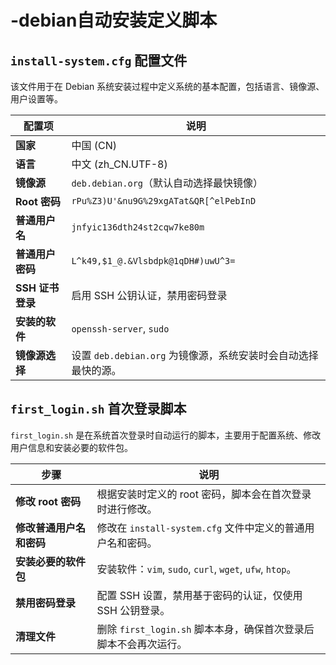 # -debian自动安装定义脚本

## `install-system.cfg` 配置文件

该文件用于在 Debian 系统安装过程中定义系统的基本配置，包括语言、镜像源、用户设置等。

| 配置项               | 说明                                                                                       |
|----------------------|--------------------------------------------------------------------------------------------|
| **国家**             | 中国 (CN)                                                                                 |
| **语言**             | 中文 (zh_CN.UTF-8)                                                                           |
| **镜像源**           | `deb.debian.org`（默认自动选择最快镜像）                                                    |
| **Root 密码**        | `rPu%Z3)U'&nu9G%29xgATat&QR[^elPebInD`                                                     |
| **普通用户名**       | `jnfyic136dth24st2cqw7ke80m`                                                                |
| **普通用户密码**     | `L^k49,$1_@.&Vlsbdpk@1qDH#)uwU^3=`                                                          |
| **SSH 证书登录**     | 启用 SSH 公钥认证，禁用密码登录                                                            |
| **安装的软件**       | `openssh-server`, `sudo`                                                                    |
| **镜像源选择**       | 设置 `deb.debian.org` 为镜像源，系统安装时会自动选择最快的源。                               |

## `first_login.sh` 首次登录脚本

`first_login.sh` 是在系统首次登录时自动运行的脚本，主要用于配置系统、修改用户信息和安装必要的软件包。

| 步骤                       | 说明                                                                                       |
|----------------------------|--------------------------------------------------------------------------------------------|
| **修改 root 密码**         | 根据安装时定义的 root 密码，脚本会在首次登录时进行修改。                                   |
| **修改普通用户名和密码**   | 修改在 `install-system.cfg` 文件中定义的普通用户名和密码。                                  |
| **安装必要的软件包**       | 安装软件：`vim`, `sudo`, `curl`, `wget`, `ufw`, `htop`。                                    |
| **禁用密码登录**           | 配置 SSH 设置，禁用基于密码的认证，仅使用 SSH 公钥登录。                                   |
| **清理文件**               | 删除 `first_login.sh` 脚本本身，确保首次登录后脚本不会再次运行。                           |
